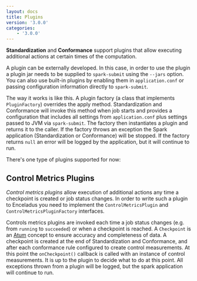 ```yaml
---
layout: docs
title: Plugins
version: '3.0.0'
categories:
    - '3.0.0'
---
```


**Standardization** and **Conformance** support plugins that allow executing additional actions at certain times of the computation.

A plugin can be externally developed. In this case, in order to use the plugin a plugin jar needs to be supplied to
`spark-submit` using the `--jars` option. You can also use built-in plugins by enabling them in `application.conf`
or passing configuration information directly to `spark-submit`.

The way it works is like this. A plugin factory (a class that implements `PluginFactory`) overrides the
apply method. Standardization and Conformance will invoke this method when job starts and provides a configuration that
includes all settings from `application.conf` plus settings passed to JVM via `spark-submit`. The factory then
instantiates a plugin and returns it to the caller. If the factory throws an exception the Spark application
(Standardization or Conformance) will be stopped. If the factory returns `null` an error will be logged by the application,
but it will continue to run.

There's one type of plugins supported for now:

## Control Metrics Plugins

_Control metrics plugins_ allow execution of additional actions any time a checkpoint is created
or job status changes. In order to write such a plugin to Enceladus you need to implement the `ControlMetricsPlugin` and
`ControlMetricsPluginFactory` interfaces.

Controls metrics plugins are invoked each time a job status changes (e.g. from `running` to `succeeded`) or when a checkpoint
is reached. A `Checkpoint` is an [Atum][atum] concept to ensure accuracy and completeness of data.
A checkpoint is created at the end of Standardization and Conformance, and after each conformance rule
configured to create control measurements. At this point the `onCheckpoint()` callback is called with an instance of control
measurements. It is up to the plugin to decide what to do at this point. All exceptions thrown from a plugin will be
logged, but the spark application will continue to run.

[atum]: https://github.com/AbsaOSS/atum
